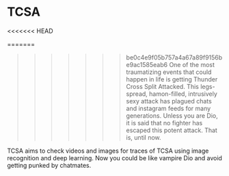 # TCSA
<<<<<<< HEAD

=======
>>>>>>> be0c4e9f05b757a4a67a89f9156be9ac1585eab6
One of the most traumatizing events that could happen in life is getting Thunder Cross Split Attacked. This legs-spread, hamon-filled, intrusively sexy attack has plagued chats and instagram feeds for many generations. Unless you are Dio, it is said that no fighter has escaped this potent attack. That is, until now.

TCSA aims to check videos and images for traces of TCSA using image recognition and deep learning. Now you could be like vampire Dio and avoid getting punked by chatmates.
